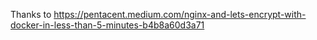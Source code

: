 Thanks to https://pentacent.medium.com/nginx-and-lets-encrypt-with-docker-in-less-than-5-minutes-b4b8a60d3a71
